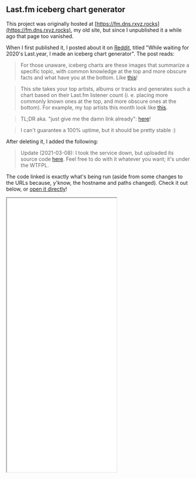 ## Last.fm iceberg chart generator

This project was originally hosted at [https://fm.dns.rxyz.rocks](https://fm.dns.rxyz.rocks), my old site, but since I unpublished it a while ago that page too vanished.

When I first published it, I posted about it on [Reddit](https://www.reddit.com/r/lastfm/comments/knpsdm/while_waiting_for_2020s_lastyear_i_made_an/), titled "While waiting for 2020's Last.year, I made an iceberg chart generator". The post reads:

> For those unaware, iceberg charts are these images that summarize a specific topic, with common knowledge at the top and more obscure facts and what have you at the bottom. Like [this](https://www.reddit.com/r/IcebergCharts/comments/i6un86/hobbies_interests_iceberg_oc/)!

> This site takes your top artists, albums or tracks and generates such a chart based on their Last.fm listener count (i. e. placing more commonly known ones at the top, and more obscure ones at the bottom). For example, my top artists this month look like [this](example.png).

> TL;DR aka. "just give me the damn link already": [here](https://fm.dns.rxyz.rocks/)!

> I can't guarantee a 100% uptime, but it should be pretty stable :)

After deleting it, I added the following:

> Update (2021-03-08): I took the service down, but uploaded its source code [here](source.zip). Feel free to do with it whatever you want; it's under the WTFPL.

The code linked is exactly what's being run (aside from some changes to the URLs because, y'know, the hostname and paths changed). Check it out below, or [open it directly](iceberg/)!

<iframe height="750" src="/iceberg/"></iframe>
